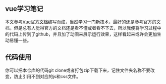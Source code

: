 ## vue学习笔记
本文参考[Vue官方文档](https://cn.vuejs.org/v2/guide/)编写而成，当然学习一门新技术，最好的还是参考官方的文档。但是总有人觉得官方的文档还是看不懂或者看不下去，所以我便将学习过程中的代码上传到了github，并且加了动图来展示运行效果，这样看起来或许会更加生动易懂一些。
## 代码使用
你可以把本仓库的代码git clone或者打包zip下载下来，记住文件夹名称不要改变，防止引用不到对应的js和css文件。